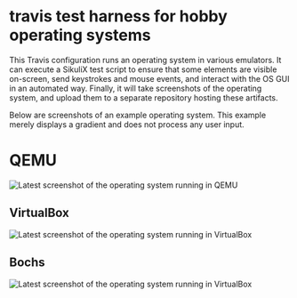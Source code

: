 # travis test harness for hobby operating systems

This Travis configuration runs an operating system in various emulators. It can execute a SikuliX test script to ensure that some elements are visible on-screen, send keystrokes and mouse events, and interact with the OS GUI in an automated way. Finally, it will take screenshots of the operating system, and upload them to a separate repository hosting these artifacts.

Below are screenshots of an example operating system. This example merely displays a gradient and does not process any user input.

# QEMU

![Latest screenshot of the operating system running in QEMU](https://raw.githubusercontent.com/jsmaniac/travis-os-deploy-artifacts/screenshots-qemu-system-i386/qemu-system-i386.png)

## VirtualBox

![Latest screenshot of the operating system running in VirtualBox](https://raw.githubusercontent.com/jsmaniac/travis-os-deploy-artifacts/screenshots-virtualbox/virtualbox.png)

## Bochs

![Latest screenshot of the operating system running in VirtualBox](https://raw.githubusercontent.com/jsmaniac/travis-os-deploy-artifacts/screenshots-virtualbox/virtualbox.png)
